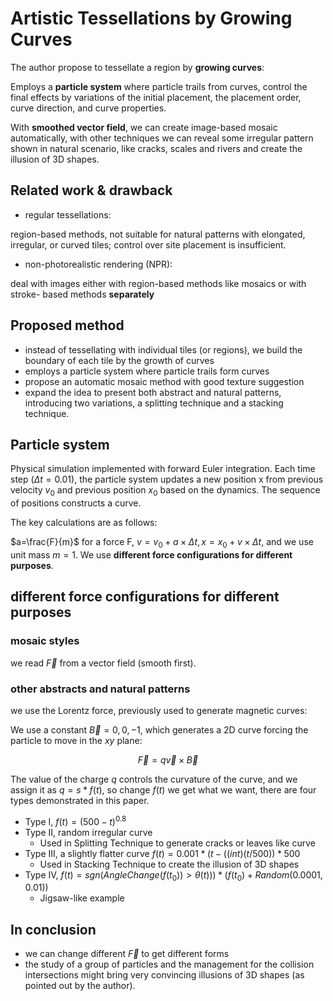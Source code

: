# Artistic Tessellations by Growing Curves

The author propose to tessellate a region by **growing curves**:

Employs a **particle system** where particle trails from curves, control the final effects by variations of the initial placement, the placement order, curve direction, and curve properties.

With **smoothed vector field**, we can create image-based mosaic automatically, with other techniques we can reveal some irregular pattern shown in natural scenario, like cracks, scales and rivers and create the illusion of 3D shapes.

## Related work & drawback

* regular tessellations:

region-based methods, not suitable for natural patterns with elongated, irregular, or curved tiles; control over site placement is insufficient.

* non-photorealistic rendering (NPR):

deal with images either with region-based methods like mosaics or with stroke-
based methods **separately**

## Proposed method

* instead of tessellating with individual tiles (or regions), we build the boundary of each tile by the growth of curves
* employs a particle system where particle trails form curves
* propose an automatic mosaic method with good texture suggestion
* expand the idea to present both abstract and natural patterns, introducing two variations, a splitting technique and a stacking technique.

## Particle system

Physical simulation implemented with forward Euler integration. Each time step $(\Delta t = 0.01)$, the particle system updates a new position x from previous velocity $v_0$ and previous position $x_0$ based on the dynamics. The sequence of positions constructs a curve. 

The key calculations are as follows:

$a=\frac{F}{m}$ for a force F, $v=v_0+a\times \Delta t, x=x_0+v\times \Delta t$, and we use unit mass $m=1$. We use **different force configurations for different purposes**.


## different force configurations for different purposes

### mosaic styles

we read $\overrightarrow{F}$ from a vector field (smooth first).

### other abstracts and natural patterns

we use the Lorentz force, previously used to generate magnetic curves:

We use a constant $\overrightarrow{B}={0,0,−1}$, which generates a 2D curve forcing the particle to move in the $xy$ plane:

$$\overrightarrow{F}=q\overrightarrow{v}\times \overrightarrow{B}$$

The value of the charge $q$ controls the curvature of the curve, and we assign it as $q=s\ast f(t)$, so change $f(t)$ we get what we want, there are four types demonstrated in this paper.

* Type I, $f(t)=(500−t)^{0.8}$
* Type II, random irregular curve
    - Used in Splitting Technique to generate cracks or leaves like curve
* Type III,  a slightly flatter curve $f(t) = 0.001\ast (t −((int)(t/500))\ast 500$
    - Used in Stacking Technique to create the illusion of 3D shapes
* Type IV, $f(t) = sgn(AngleChange(f(t_0)) > θ(t)))\ast (f(t_0)+Random(0.0001,0.01))$
    - Jigsaw-like example

## In conclusion

* we can change different $\overrightarrow{F}$ to get different forms
* the study of a group of particles and the management for the collision intersections might bring very convincing illusions of 3D shapes (as pointed out by the author).

